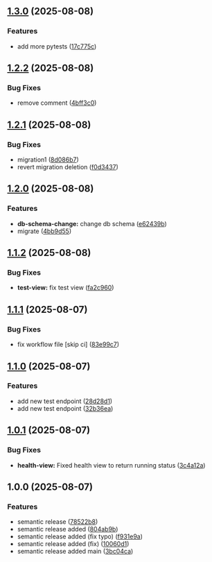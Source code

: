 ## [1.3.0](https://github.com/Vadym11/DevOpsProject2025/compare/v1.2.2...v1.3.0) (2025-08-08)

### Features

* add more pytests ([17c775c](https://github.com/Vadym11/DevOpsProject2025/commit/17c775cbbef765274c2929375f1bd885694886df))

## [1.2.2](https://github.com/Vadym11/DevOpsProject2025/compare/v1.2.1...v1.2.2) (2025-08-08)

### Bug Fixes

* remove comment ([4bff3c0](https://github.com/Vadym11/DevOpsProject2025/commit/4bff3c06b561e93876c8ff1a98457a26c7143426))

## [1.2.1](https://github.com/Vadym11/DevOpsProject2025/compare/v1.2.0...v1.2.1) (2025-08-08)

### Bug Fixes

* migration1 ([8d086b7](https://github.com/Vadym11/DevOpsProject2025/commit/8d086b74fff6eaa18009daf5ff8c8d5793210f87))
* revert migration deletion ([f0d3437](https://github.com/Vadym11/DevOpsProject2025/commit/f0d34376172b172d7681ef6f374f0bc7bbf37ce7))

## [1.2.0](https://github.com/Vadym11/DevOpsProject2025/compare/v1.1.2...v1.2.0) (2025-08-08)

### Features

* **db-schema-change:** change db schema ([e62439b](https://github.com/Vadym11/DevOpsProject2025/commit/e62439b769bdec401bb98f494969516f6d851838))
* migrate ([4bb9d55](https://github.com/Vadym11/DevOpsProject2025/commit/4bb9d55f0ced1c37f14ba743863af68b3073009b))

## [1.1.2](https://github.com/Vadym11/DevOpsProject2025/compare/v1.1.1...v1.1.2) (2025-08-08)

### Bug Fixes

* **test-view:** fix test view ([fa2c960](https://github.com/Vadym11/DevOpsProject2025/commit/fa2c9604ebbe6cecae93a634d5742f03203a80d3))

## [1.1.1](https://github.com/Vadym11/DevOpsProject2025/compare/v1.1.0...v1.1.1) (2025-08-07)

### Bug Fixes

* fix workflow file [skip ci] ([83e99c7](https://github.com/Vadym11/DevOpsProject2025/commit/83e99c7d2494a3f9db865985dc886b0c28fba3c0))

## [1.1.0](https://github.com/Vadym11/DevOpsProject2025/compare/v1.0.1...v1.1.0) (2025-08-07)

### Features

* add new test endpoint ([28d28d1](https://github.com/Vadym11/DevOpsProject2025/commit/28d28d1681d335f3f837c0468ca6e062a648d880))
* add new test endpoint  ([32b36ea](https://github.com/Vadym11/DevOpsProject2025/commit/32b36eab474c1c105695870954871e4b3acf6df1))

## [1.0.1](https://github.com/Vadym11/DevOpsProject2025/compare/v1.0.0...v1.0.1) (2025-08-07)

### Bug Fixes

* **health-view:** Fixed health view to return running status ([3c4a12a](https://github.com/Vadym11/DevOpsProject2025/commit/3c4a12a01805cea6643978fff7c549b6575874c3))

## 1.0.0 (2025-08-07)

### Features

* semantic release ([78522b8](https://github.com/Vadym11/DevOpsProject2025/commit/78522b8fecc6cd65f81195520c2c624f9db2c4eb))
* semantic release added ([804ab9b](https://github.com/Vadym11/DevOpsProject2025/commit/804ab9b4e108e122e635a74f92d06ac0c11a914a))
* semantic release added (fix typo) ([f931e9a](https://github.com/Vadym11/DevOpsProject2025/commit/f931e9ac72544f4ca0e8a74fa53b5cba1d69c352))
* semantic release added (fix) ([10060d1](https://github.com/Vadym11/DevOpsProject2025/commit/10060d1b11b28c1906c754c569d2442584a2d420))
* semantic release added main ([3bc04ca](https://github.com/Vadym11/DevOpsProject2025/commit/3bc04ca2e495719677cf7481f137a118671c6de6))
